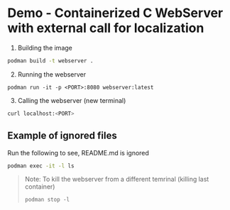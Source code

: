 # Demo - Containerized C WebServer with external call for localization

1. Building the image

```bash
podman build -t webserver .
```

2. Running the webserver

```
podman run -it -p <PORT>:8080 webserver:latest
```

3. Calling the webserver (new terminal)

```bash
curl localhost:<PORT>
``````

## Example of ignored files

Run the following to see, README.md is ignored

```bash
podman exec -it -l ls
```

> Note: To kill the webserver from a different temrinal (killing last container)
>
> ```
> podman stop -l
> ```
